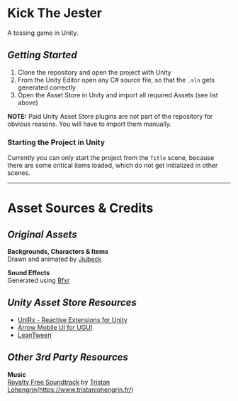 # **Kick The Jester**

A tossing game in Unity.

## *Getting Started*
1. Clone the repository and open the project with Unity
2. From the Unity Editor open any C# source file, so that the `.sln` gets generated correctly
3. Open the Asset Store in Unity and import all required Assets (see list above)

**NOTE:** Paid Unity Asset Store plugins are not part of the repository for obvious reasons. You will have to import them manually.

### Starting the Project in Unity
Currently you can only start the project from the `Title` scene, because there are some critical items loaded, which do not get initialized in other scenes.

- - - -
# **Asset Sources & Credits**

## *Original Assets*

**Backgrounds, Characters & Items**\
Drawn and animated by [Jiubeck](https://jiubeck.deviantart.com/)

**Sound Effects**\
Generated using  [Bfxr](https://www.bfxr.net/)

## *Unity Asset Store Resources*
* [UniRx - Reactive Extensions for Unity](https://assetstore.unity.com/packages/tools/unirx-reactive-extensions-for-unity-17276)
* [Arrow Mobile UI for UGUI](https://assetstore.unity.com/packages/2d/gui/arrow-mobile-ui-for-ugui-64369)
* [LeanTween](https://assetstore.unity.com/packages/tools/animation/leantween-3595)

## *Other 3rd Party Resources*

**Music**\
[Royalty Free Soundtrack](https://tristanlohengrin.bandcamp.com/album/free-soundtrack) by [Tristan Lohengrin]()(https://www.tristanlohengrin.fr/)